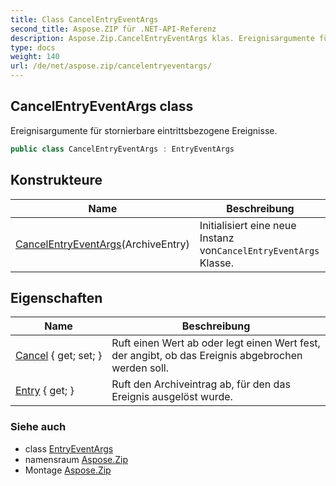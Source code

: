 ```yaml
---
title: Class CancelEntryEventArgs
second_title: Aspose.ZIP für .NET-API-Referenz
description: Aspose.Zip.CancelEntryEventArgs klas. Ereignisargumente für stornierbare eintrittsbezogene Ereignisse.
type: docs
weight: 140
url: /de/net/aspose.zip/cancelentryeventargs/
---
```

## CancelEntryEventArgs class

Ereignisargumente für stornierbare eintrittsbezogene Ereignisse.

```csharp
public class CancelEntryEventArgs : EntryEventArgs
```

## Konstrukteure

| Name | Beschreibung |
| --- | --- |
| [CancelEntryEventArgs](cancelentryeventargs/)(ArchiveEntry) | Initialisiert eine neue Instanz von`CancelEntryEventArgs` Klasse. |

## Eigenschaften

| Name | Beschreibung |
| --- | --- |
| [Cancel](../../aspose.zip/cancelentryeventargs/cancel/) { get; set; } | Ruft einen Wert ab oder legt einen Wert fest, der angibt, ob das Ereignis abgebrochen werden soll. |
| [Entry](../../aspose.zip/entryeventargs/entry/) { get; } | Ruft den Archiveintrag ab, für den das Ereignis ausgelöst wurde. |

### Siehe auch

* class [EntryEventArgs](../entryeventargs/)
* namensraum [Aspose.Zip](../../aspose.zip/)
* Montage [Aspose.Zip](../../)


